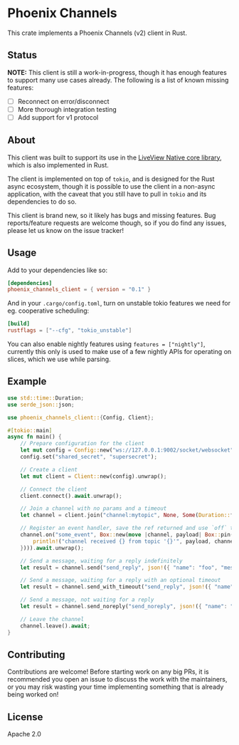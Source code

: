 # Phoenix Channels

This crate implements a Phoenix Channels (v2) client in Rust.

## Status

**NOTE:** This client is still a work-in-progress, though it has enough features to support many
use cases already. The following is a list of known missing features:

- [ ] Reconnect on error/disconnect
- [ ] More thorough integration testing
- [ ] Add support for v1 protocol

## About

This client was built to support its use in the [LiveView Native core library](https://github.com/liveviewnative/liveview-native-core), 
which is also implemented in Rust.

The client is implemented on top of `tokio`, and is designed for the Rust async ecosystem, though it is possible to use the
client in a non-async application, with the caveat that you still have to pull in `tokio` and its dependencies to do so.

This client is brand new, so it likely has bugs and missing features. Bug reports/feature requests are welcome though, so
if you do find any issues, please let us know on the issue tracker!

## Usage

Add to your dependencies like so:

```toml
[dependencies]
phoenix_channels_client = { version = "0.1" }
```

And in your `.cargo/config.toml`, turn on unstable tokio features we need for eg. cooperative scheduling:

```toml
[build]
rustflags = ["--cfg", "tokio_unstable"]
```

You can also enable nightly features using `features = ["nightly"]`, currently this only is used to make use of a few
nightly APIs for operating on slices, which we use while parsing.

## Example

```rust
use std::time::Duration;
use serde_json::json;

use phoenix_channels_client::{Config, Client};

#[tokio::main]
async fn main() {
    // Prepare configuration for the client
    let mut config = Config::new("ws://127.0.0.1:9002/socket/websocket").unwrap();
    config.set("shared_secret", "supersecret");

    // Create a client
    let mut client = Client::new(config).unwrap();

    // Connect the client
    client.connect().await.unwrap();

    // Join a channel with no params and a timeout
    let channel = client.join("channel:mytopic", None, Some(Duration::from_secs(15))).await.unwrap();

    // Register an event handler, save the ref returned and use `off` to unsubscribe
    channel.on("some_event", Box::new(move |channel, payload| Box::pin(async move {
        println!("channel received {} from topic '{}'", payload, channel.topic());
    }))).await.unwrap();

    // Send a message, waiting for a reply indefinitely
    let result = channel.send("send_reply", json!({ "name": "foo", "message": "hi"})).await.unwrap();

    // Send a message, waiting for a reply with an optional timeout
    let result = channel.send_with_timeout("send_reply", json!({ "name": "foo", "message": "hello"}), Some(Duration::from_secs(5))).await.unwrap();

    // Send a message, not waiting for a reply
    let result = channel.send_noreply("send_noreply", json!({ "name": "foo", "message": "jeez"})).await.unwrap();

    // Leave the channel
    channel.leave().await;
}
```

## Contributing

Contributions are welcome! Before starting work on any big PRs, it is recommended you open an issue
to discuss the work with the maintainers, or you may risk wasting your time implementing something that
is already being worked on!

## License

Apache 2.0
